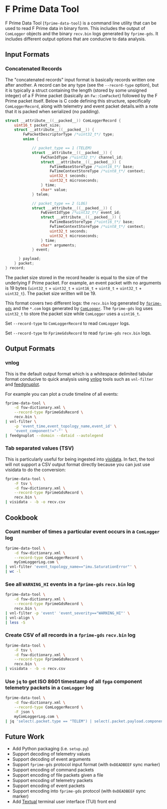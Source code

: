 # F Prime Data Tool

F Prime Data Tool (`fprime-data-tool`) is a command line utility that can be used to read F Prime data in binary form. This includes the output of `ComLogger` objects and the binary `recv.bin` logs generated by `fprime-gds`.  It includes different output options that are conducive to data analysis.

## Input Formats

### Concatenated Records

The "concatenated records" input format is basically records written one after another.  A record can be any type (see the `--record-type` option), but it is typically a struct containing the length (stored by some unsigned integer) of a F Prime packet (basically an `Fw::ComPacket`) followed by the F Prime packet itself.  Below is C code defining this structure, specifically `ComLoggerRecord`, along with telemetry and event packet details.with a note that it is packed when serialized (no padding).

```c
struct __attribute__((__packed__)) ComLoggerRecord {
    uint16_t packet_size;
    struct __attribute__((__packed__)) {
        FwPacketDescriptorType /*uint32_t*/ type;
        union {

            // packet_type == 1 (TELEM)
            struct __attribute__((__packed__)) {
                FwChanIdType /*uint32_t*/ channel_id;
                struct __attribute__((__packed__)) {
                    FwTimeBaseStoreType /*uint16_t*/ base;
                    FwTimeContextStoreType /*uint8_t*/ context;
                    uint32_t seconds;
                    uint32_t microseconds;
                } time;
                char* value;
            } telem;

            // packet_type == 2 (LOG)
            struct __attribute__((__packed__)) {
                FwEventIdType /*uint32_t*/ event_id;
                struct __attribute__((__packed__)) {
                    FwTimeBaseStoreType /*uint16_t*/ base;
                    FwTimeContextStoreType /*uint8_t*/ context;
                    uint32_t seconds;
                    uint32_t microseconds;
                } time;
                char* arguments;
            } event;

      } payload;
    } packet;
} record;
```

The packet size stored in the record header is equal to the size of the underlying F Prime packet.  For example, an event packet with no arguments is 19 bytes (`uint32_t` + `uint32_t` + `uint16_t` + `uint8_t` + `uint32_t` + `uint32_t`).  The packet size written will be 19.

This format covers two different logs: the `recv.bin` log generated by [`fprime-gds`](https://github.com/fprime-community/fprime-gds) and the `*.com` logs generated by [`ComLogger`](https://github.com/nasa/fprime/tree/devel/Svc/ComLogger).  The `fprime-gds` log uses `uint32_t` to store the packet size while `ComLogger` uses a `uint16_t`.

Set `--record-type` to `ComLoggerRecord` to read `ComLogger` logs.

Set `--record-type` to `FprimeGdsRecord` to read `fprime-gds` `recv.bin` logs.

## Output Formats

### vnlog

This is the default output format which is a whitespace delimited tabular format conducive to quick analysis using [vnlog](https://github.com/dkogan/vnlog) tools such as `vnl-filter` and [feedgnuplot](https://github.com/dkogan/feedgnuplot).

For example you can plot a crude timeline of all events:

```sh
fprime-data-tool \
    -d fsw-dictionary.xml \
    --record-type FprimeGdsRecord \
    recv.bin \
| vnl-filter \
    -p 'event_time,event_topology_name,event_id' \
    'event_component!="-"' \
| feedgnuplot --domain --dataid --autolegend
```

### Tab separated values (TSV)

This is particularly useful for being ingested into [visidata](https://www.visidata.org/).  In fact, the tool will not support a CSV output format directly because you can just use visidata to do the conversion:

```sh
fprime-data-tool \
    -F tsv \
    -d fsw-dictionary.xml \
    --record-type FprimeGdsRecord \
    recv.bin \
| visidata - -b -o recv.csv
```

## Cookbook

### Count number of times a particular event occurs in a `ComLogger` log

```sh
fprime-data-tool \
    -d fsw-dictionary.xml \
    --record-type ComLoggerRecord \
    myComLoggerLog.com \
| vnl-filter 'event_topology_name=="imu.SaturationError"' \
| wc -l
```

### See all `WARNING_HI` events in a `fprime-gds` `recv.bin` log

```sh
fprime-data-tool \
    -d fsw-dictionary.xml \
    --record-type FprimeGdsRecord \
    recv.bin \
| vnl-filter -p 'event' 'event_severity=="WARNING_HI"' \
| vnl-align \
| less -S
```

### Create CSV of all records in a `fprime-gds` `recv.bin` log

```sh
fprime-data-tool \
    -F tsv \
    -d fsw-dictionary.xml \
    --record-type FprimeGdsRecord \
    recv.bin \
| visidata - -b -o recv.csv
```

### Use `jq` to get ISO 8601 timestamp of all `fpga` component telemetry packets in a `ComLogger` log

```sh
fprime-data-tool \
    -d fsw-dictionary.xml \
    --record-type ComLoggerRecord \
    -F json \
    myComLoggerLog.com \
| jq 'select(.packet.type == "TELEM") | select(.packet.payload.component == "fpga") | .packet.payload.time.utc_iso8601'
```

## Future Work

- Add Python packaging (i.e. `setup.py`)
- Support decoding of telemetry values
- Support decoding of event arguments
- Support `fprime-gds` protocol input format (with `0xDEADBEEF` sync marker)
- Support encoding of command packets
- Support encoding of file packets given a file
- Support encoding of telemetry packets
- Support encoding of event packets
- Support encoding into `fprime-gds` protocol (with `0xDEADBEEF` sync marker)
- Add [Textual](https://textual.textualize.io/) terminal user interface (TUI) front end
